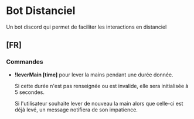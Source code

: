 # Bot Distanciel
 Un bot discord qui permet de faciliter les interactions en distanciel
## [FR]
### Commandes
* **!leverMain [time]** pour lever la mains pendant une durée donnée. 

  Si cette durée n'est pas renseignée ou est invalide, elle sera initialisée à 5 secondes.
  
  Si l'utilisateur souhaite lever de nouveau la main alors que celle-ci est déjà levé, un message notifiera de son impatience.
